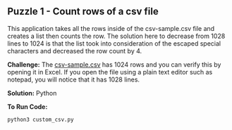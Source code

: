 

## Puzzle 1 - Count rows of a csv file
This application takes all the rows inside of the csv-sample.csv file and creates a list then counts the row. The solution here to decrease from 1028  lines to 1024 is that the list took into consideration of the escaped special characters and decreased the row count by 4.

**Challenge:** The [csv-sample.csv](./csv-sample.csv) has 1024 rows and you can verify this by opening it in Excel. If you open the file using a plain text editor such as notepad, you will notice that it has 1028 lines. 

**Solution:** Python

**To Run Code:**

```
python3 custom_csv.py
```
